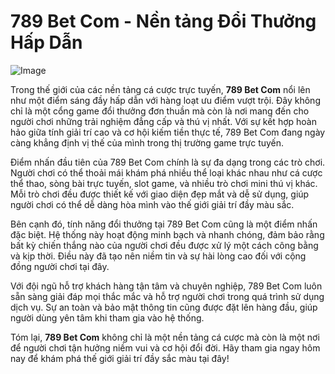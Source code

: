 # 789 Bet Com - Nền tảng Đổi Thưởng Hấp Dẫn

![Image](https://github.com/user-attachments/assets/bd51ea9f-0666-407b-a7a7-98ead6de688c)

Trong thế giới của các nền tảng cá cược trực tuyến, **789 Bet Com** nổi lên như một điểm sáng đầy hấp dẫn với hàng loạt ưu điểm vượt trội. Đây không chỉ là một cổng game đổi thưởng đơn thuần mà còn là nơi mang đến cho người chơi những trải nghiệm đẳng cấp và thú vị nhất. Với sự kết hợp hoàn hảo giữa tính giải trí cao và cơ hội kiếm tiền thực tế, 789 Bet Com đang ngày càng khẳng định vị thế của mình trong thị trường game trực tuyến.

Điểm nhấn đầu tiên của 789 Bet Com chính là sự đa dạng trong các trò chơi. Người chơi có thể thoải mái khám phá nhiều thể loại khác nhau như cá cược thể thao, sòng bài trực tuyến, slot game, và nhiều trò chơi mini thú vị khác. Mỗi trò chơi đều được thiết kế với giao diện đẹp mắt và dễ sử dụng, giúp người chơi có thể dễ dàng hòa mình vào thế giới giải trí đầy màu sắc.

Bên cạnh đó, tính năng đổi thưởng tại 789 Bet Com cũng là một điểm nhấn đặc biệt. Hệ thống này hoạt động minh bạch và nhanh chóng, đảm bảo rằng bất kỳ chiến thắng nào của người chơi đều được xử lý một cách công bằng và kịp thời. Điều này đã tạo nên niềm tin và sự hài lòng cao đối với cộng đồng người chơi tại đây.

Với đội ngũ hỗ trợ khách hàng tận tâm và chuyên nghiệp, 789 Bet Com luôn sẵn sàng giải đáp mọi thắc mắc và hỗ trợ người chơi trong quá trình sử dụng dịch vụ. Sự an toàn và bảo mật thông tin cũng được đặt lên hàng đầu, giúp người dùng yên tâm khi tham gia vào hệ thống.

Tóm lại, **789 Bet Com** không chỉ là một nền tảng cá cược mà còn là một nơi để người chơi tận hưởng niềm vui và cơ hội đổi đời. Hãy tham gia ngay hôm nay để khám phá thế giới giải trí đầy sắc màu tại đây!
